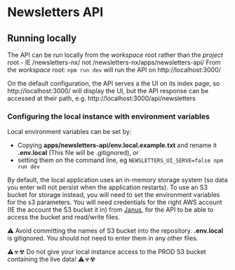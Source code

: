 # Newsletters API

## Running locally

The API can be run locally from the _workspace_ root rather than the _project_ root - IE /newsletters-nx/ not /newsletters-nx/apps/newsletters-api/
From the _workspace_ root: `npm run dev` will run the API on http://localhost:3000/

On the default configuration, the API serves a the UI on its index page, so http://localhost:3000/ will display the UI, but the API response can be accessed at their path, e.g. http://localhost:3000/api/newsletters

### Configuring the local instance with environment variables

Local environment variables can be set by:

-   Copying **apps/newsletters-api/env.local.example.txt** and rename it **.env.local** (This file will be .gitignored), or
-   setting them on the command line, eg `NEWSLETTERS_UI_SERVE=false npm run dev`

By default, the local application uses an in-memory storage system (so data you enter will not persist when the application restarts). To use an S3 bucket for storage instead, you will need to set the environment variables for the s3 parameters. You will need credentials for the right AWS account (IE the account the S3 bucket it in) from [Janus](https://janus.gutools.co.uk/), for the API to be able to access the bucket and read/write files.

⚠ Avoid committing the names of S3 bucket into the repository. **.env.local** is gitignored. You should not need to enter them in any other files.

⚠☣☢ Do not give your local instance access to the PROD S3 bucket containing the live data! ⚠☣☢
